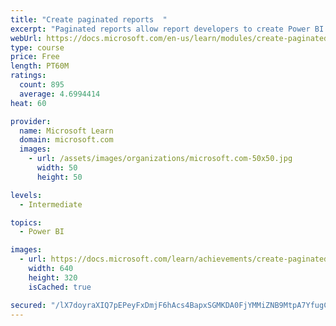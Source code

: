 ```yaml
---
title: "Create paginated reports  "
excerpt: "Paginated reports allow report developers to create Power BI artifacts that have tightly controlled rendering requirements. Paginated reports are ideal for creating sales invoices, receipts, purchase orders, and tabular data. This module will teach you how to create reports, add parameters, and work with tables and charts in paginated reports."
webUrl: https://docs.microsoft.com/en-us/learn/modules/create-paginated-reports-power-bi/
type: course
price: Free
length: PT60M
ratings:
  count: 895
  average: 4.6994414
heat: 60

provider:
  name: Microsoft Learn
  domain: microsoft.com
  images:
    - url: /assets/images/organizations/microsoft.com-50x50.jpg
      width: 50
      height: 50

levels:
  - Intermediate

topics:
  - Power BI

images:
  - url: https://docs.microsoft.com/learn/achievements/create-paginated-reports-power-bi-social.png
    width: 640
    height: 320
    isCached: true

secured: "/lX7doyraXIQ7pEPeyFxDmjF6hAcs4BapxSGMKDA0FjYMMiZNB9MtpA7YfugCSK4ugeDTh2Zie8aIDK12yTGeEYO6Cuj78d0AYQWh8aUAQqAB62dyDB3z/Omofuetzc/WeeYGPffVoA1au+5vJHcZInq7dofk24J2SciMSTSKhqnqM03WDLGzXNbP5THiqcBCfKOuSiv5rG+ha0AYJ5pBNiQk3jtJz8UQWN5L4Bj2A3pL9gvDMGEe+FMyregy2eJQFViuIJ7Ghwilby1NexOy8El7GNCeCbXV8yYhRk2JraZZQqNR1LEqS2oKGLmNDTFhjNFNvr7CncL6R1+UqqTjLhkYgX65gX7BwF7mE0yVl4NA4RHIJnBmmQNsAMZHZDniec4tJXww5K4nJJhjWFEyar+SuNyQ4odj6xppwCSjfs=;NcYT2IAZ5PSI+ZJCUm3Maw=="
---
```



